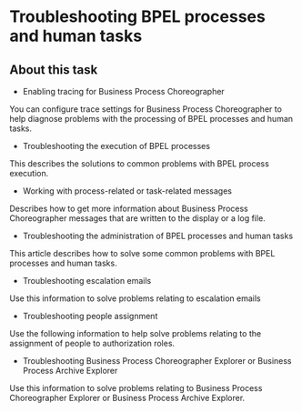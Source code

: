 <!-- image -->

# Troubleshooting BPEL processes and human tasks

## About this task

- Enabling tracing for Business Process Choreographer

You can configure trace settings for Business Process Choreographer to help diagnose problems with the processing of BPEL processes and human tasks.
- Troubleshooting the execution of BPEL processes

This describes the solutions to common problems with BPEL process execution.
- Working with process-related or task-related messages

Describes how to get more information about Business Process Choreographer messages that are written to the display or a log file.
- Troubleshooting the administration of BPEL processes and human tasks

This article describes how to solve some common problems with BPEL processes and human tasks.
- Troubleshooting escalation emails

Use this information to solve problems relating to escalation emails
- Troubleshooting people assignment

Use the following information to help solve problems relating to the assignment of people to authorization roles.
- Troubleshooting Business Process Choreographer Explorer or Business Process Archive Explorer

Use this information to solve problems relating to Business Process Choreographer Explorer or Business Process Archive Explorer.